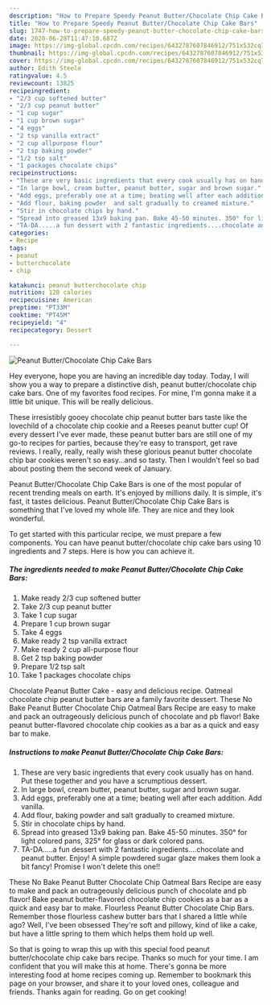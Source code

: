 ```yaml
---
description: "How to Prepare Speedy Peanut Butter/Chocolate Chip Cake Bars"
title: "How to Prepare Speedy Peanut Butter/Chocolate Chip Cake Bars"
slug: 1747-how-to-prepare-speedy-peanut-butter-chocolate-chip-cake-bars
date: 2020-06-28T11:47:10.687Z
image: https://img-global.cpcdn.com/recipes/6432787607846912/751x532cq70/peanut-butterchocolate-chip-cake-bars-recipe-main-photo.jpg
thumbnail: https://img-global.cpcdn.com/recipes/6432787607846912/751x532cq70/peanut-butterchocolate-chip-cake-bars-recipe-main-photo.jpg
cover: https://img-global.cpcdn.com/recipes/6432787607846912/751x532cq70/peanut-butterchocolate-chip-cake-bars-recipe-main-photo.jpg
author: Edith Steele
ratingvalue: 4.5
reviewcount: 13825
recipeingredient:
- "2/3 cup softened butter"
- "2/3 cup peanut butter"
- "1 cup sugar"
- "1 cup brown sugar"
- "4 eggs"
- "2 tsp vanilla extract"
- "2 cup allpurpose flour"
- "2 tsp baking powder"
- "1/2 tsp salt"
- "1 packages chocolate chips"
recipeinstructions:
- "These are very basic ingredients that every cook usually has on hand. Put these together and you have a scrumptious dessert."
- "In large bowl, cream butter, peanut butter, sugar and brown sugar."
- "Add eggs, preferably one at a time; beating well after each addition.  Add vanilla."
- "Add flour, baking powder  and salt gradually to creamed mixture."
- "Stir in chocolate chips by hand."
- "Spread into greased 13x9 baking pan. Bake 45-50 minutes. 350° for light colored pans, 325° for glass or dark colored pans."
- "TA-DA.....a fun dessert with 2 fantastic ingredients....chocolate and peanut butter. Enjoy!  A simple powdered sugar glaze makes them look a bit fancy! Promise I won&#39;t delete this one!!"
categories:
- Recipe
tags:
- peanut
- butterchocolate
- chip

katakunci: peanut butterchocolate chip 
nutrition: 128 calories
recipecuisine: American
preptime: "PT33M"
cooktime: "PT45M"
recipeyield: "4"
recipecategory: Dessert

---
```



![Peanut Butter/Chocolate Chip Cake Bars](https://img-global.cpcdn.com/recipes/6432787607846912/751x532cq70/peanut-butterchocolate-chip-cake-bars-recipe-main-photo.jpg)

Hey everyone, hope you are having an incredible day today. Today, I will show you a way to prepare a distinctive dish, peanut butter/chocolate chip cake bars. One of my favorites food recipes. For mine, I'm gonna make it a little bit unique. This will be really delicious.

These irresistibly gooey chocolate chip peanut butter bars taste like the lovechild of a chocolate chip cookie and a Reeses peanut butter cup! Of every dessert I&#39;ve ever made, these peanut butter bars are still one of my go-to recipes for parties, because they&#39;re easy to transport, get rave reviews. I really, really, really wish these glorious peanut butter chocolate chip bar cookies weren&#39;t so easy…and so tasty. Then I wouldn&#39;t feel so bad about posting them the second week of January.

Peanut Butter/Chocolate Chip Cake Bars is one of the most popular of recent trending meals on earth. It's enjoyed by millions daily. It is simple, it's fast, it tastes delicious. Peanut Butter/Chocolate Chip Cake Bars is something that I've loved my whole life. They are nice and they look wonderful.


To get started with this particular recipe, we must prepare a few components. You can have peanut butter/chocolate chip cake bars using 10 ingredients and 7 steps. Here is how you can achieve it.

<!--inarticleads1-->

##### The ingredients needed to make Peanut Butter/Chocolate Chip Cake Bars:

1. Make ready 2/3 cup softened butter
1. Take 2/3 cup peanut butter
1. Take 1 cup sugar
1. Prepare 1 cup brown sugar
1. Take 4 eggs
1. Make ready 2 tsp vanilla extract
1. Make ready 2 cup all-purpose flour
1. Get 2 tsp baking powder
1. Prepare 1/2 tsp salt
1. Take 1 packages chocolate chips


Chocolate Peanut Butter Cake - easy and delicious recipe. Oatmeal chocolate chip peanut butter bars are a family favorite dessert. These No Bake Peanut Butter Chocolate Chip Oatmeal Bars Recipe are easy to make and pack an outrageously delicious punch of chocolate and pb flavor! Bake peanut butter-flavored chocolate chip cookies as a bar as a quick and easy bar to make. 

<!--inarticleads2-->

##### Instructions to make Peanut Butter/Chocolate Chip Cake Bars:

1. These are very basic ingredients that every cook usually has on hand. Put these together and you have a scrumptious dessert.
1. In large bowl, cream butter, peanut butter, sugar and brown sugar.
1. Add eggs, preferably one at a time; beating well after each addition.  Add vanilla.
1. Add flour, baking powder  and salt gradually to creamed mixture.
1. Stir in chocolate chips by hand.
1. Spread into greased 13x9 baking pan. Bake 45-50 minutes. 350° for light colored pans, 325° for glass or dark colored pans.
1. TA-DA.....a fun dessert with 2 fantastic ingredients....chocolate and peanut butter. Enjoy!  A simple powdered sugar glaze makes them look a bit fancy! Promise I won&#39;t delete this one!!


These No Bake Peanut Butter Chocolate Chip Oatmeal Bars Recipe are easy to make and pack an outrageously delicious punch of chocolate and pb flavor! Bake peanut butter-flavored chocolate chip cookies as a bar as a quick and easy bar to make. Flourless Peanut Butter Chocolate Chip Bars. Remember those flourless cashew butter bars that I shared a little while ago? Well, I&#39;ve been obsessed They&#39;re soft and pillowy, kind of like a cake, but have a little spring to them which helps them hold up well. 

So that is going to wrap this up with this special food peanut butter/chocolate chip cake bars recipe. Thanks so much for your time. I am confident that you will make this at home. There's gonna be more interesting food at home recipes coming up. Remember to bookmark this page on your browser, and share it to your loved ones, colleague and friends. Thanks again for reading. Go on get cooking!
